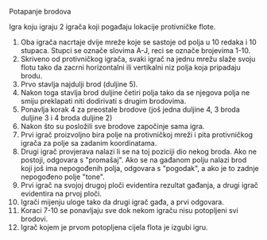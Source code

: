 Potapanje brodova

Igra koju igraju 2 igrača koji pogađaju lokacije protivničke flote.

1. Oba igrača nacrtaje dvije mreže koje se sastoje od polja u 
   10 redaka i 10 stupaca. Stupci se označe slovima A-J,
   reci se označe brojevima 1-10.
2. Skriveno od protivničkog igrača, svaki igrač na jednu mrežu slaže 
   svoju flotu tako da zacrni horizontalni ili vertikalni niz polja 
   koja pripadaju brodu. 
3. Prvo stavlja najdulji brod (duljine 5).
4. Nakon toga stavlja brod duljine četiri polja tako da se njegova
   polja ne smiju preklapati niti dodirivati s drugim brodovima.
5. Ponavlja korak 4 za preostale brodove (još jedna duljine 4, 3 
   broda duljine 3 i 4 broda duljine 2)
6. Nakon što su posložili sve brodove započinje sama igra.
7. Prvi igrač proizvoljno bira polje na protivničkoj mreži i 
   pita protivničkog igrača za polje sa zadanim koordinatama. 
8. Drugi igrač provjerava nalazi li se na toj poziciji dio nekog 
   broda. Ako ne postoji, odgovara s "promašaj". Ako se na gađanom
   polju nalazi brod koji još ima nepogođenih polja, odgovara s
   "pogodak", a ako je to zadnje nepogođeno polje "tone".
9. Prvi igrač na svojoj drugoj ploči evidentira rezultat gađanja,
   a drugi igrač evidentira na prvoj ploči.
10. Igrači mijenju uloge tako da drugi igrač gađa, a prvi odgovara.
11. Koraci 7-10 se ponavljaju sve dok nekom igraču nisu potopljeni
    svi brodovi.
12. Igrač kojem je prvom potopljena cijela flota je izgubi igru.
